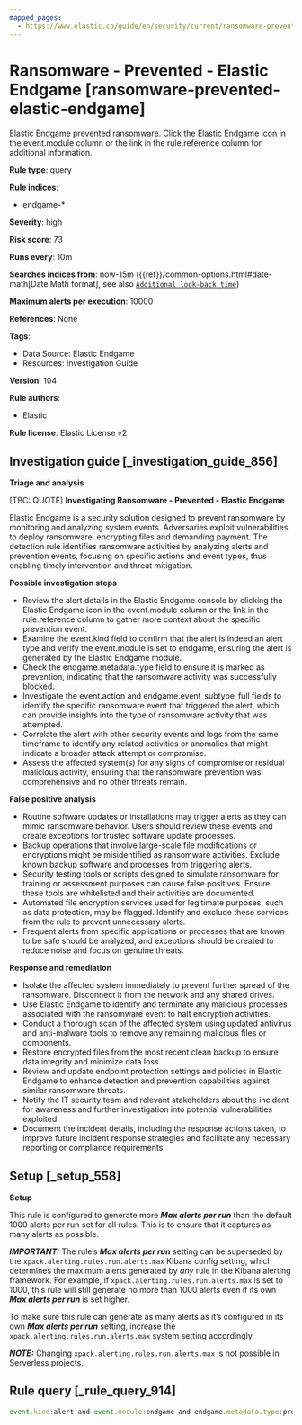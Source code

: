 ```yaml
---
mapped_pages:
  - https://www.elastic.co/guide/en/security/current/ransomware-prevented-elastic-endgame.html
---
```


# Ransomware - Prevented - Elastic Endgame [ransomware-prevented-elastic-endgame]

Elastic Endgame prevented ransomware. Click the Elastic Endgame icon in the event.module column or the link in the rule.reference column for additional information.

**Rule type**: query

**Rule indices**:

* endgame-*

**Severity**: high

**Risk score**: 73

**Runs every**: 10m

**Searches indices from**: now-15m ({{ref}}/common-options.html#date-math[Date Math format], see also [`Additional look-back time`](docs-content://solutions/security/detect-and-alert/create-detection-rule.md#rule-schedule))

**Maximum alerts per execution**: 10000

**References**: None

**Tags**:

* Data Source: Elastic Endgame
* Resources: Investigation Guide

**Version**: 104

**Rule authors**:

* Elastic

**Rule license**: Elastic License v2

## Investigation guide [_investigation_guide_856]

**Triage and analysis**

[TBC: QUOTE]
**Investigating Ransomware - Prevented - Elastic Endgame**

Elastic Endgame is a security solution designed to prevent ransomware by monitoring and analyzing system events. Adversaries exploit vulnerabilities to deploy ransomware, encrypting files and demanding payment. The detection rule identifies ransomware activities by analyzing alerts and prevention events, focusing on specific actions and event types, thus enabling timely intervention and threat mitigation.

**Possible investigation steps**

* Review the alert details in the Elastic Endgame console by clicking the Elastic Endgame icon in the event.module column or the link in the rule.reference column to gather more context about the specific prevention event.
* Examine the event.kind field to confirm that the alert is indeed an alert type and verify the event.module is set to endgame, ensuring the alert is generated by the Elastic Endgame module.
* Check the endgame.metadata.type field to ensure it is marked as prevention, indicating that the ransomware activity was successfully blocked.
* Investigate the event.action and endgame.event_subtype_full fields to identify the specific ransomware event that triggered the alert, which can provide insights into the type of ransomware activity that was attempted.
* Correlate the alert with other security events and logs from the same timeframe to identify any related activities or anomalies that might indicate a broader attack attempt or compromise.
* Assess the affected system(s) for any signs of compromise or residual malicious activity, ensuring that the ransomware prevention was comprehensive and no other threats remain.

**False positive analysis**

* Routine software updates or installations may trigger alerts as they can mimic ransomware behavior. Users should review these events and create exceptions for trusted software update processes.
* Backup operations that involve large-scale file modifications or encryptions might be misidentified as ransomware activities. Exclude known backup software and processes from triggering alerts.
* Security testing tools or scripts designed to simulate ransomware for training or assessment purposes can cause false positives. Ensure these tools are whitelisted and their activities are documented.
* Automated file encryption services used for legitimate purposes, such as data protection, may be flagged. Identify and exclude these services from the rule to prevent unnecessary alerts.
* Frequent alerts from specific applications or processes that are known to be safe should be analyzed, and exceptions should be created to reduce noise and focus on genuine threats.

**Response and remediation**

* Isolate the affected system immediately to prevent further spread of the ransomware. Disconnect it from the network and any shared drives.
* Use Elastic Endgame to identify and terminate any malicious processes associated with the ransomware event to halt encryption activities.
* Conduct a thorough scan of the affected system using updated antivirus and anti-malware tools to remove any remaining malicious files or components.
* Restore encrypted files from the most recent clean backup to ensure data integrity and minimize data loss.
* Review and update endpoint protection settings and policies in Elastic Endgame to enhance detection and prevention capabilities against similar ransomware threats.
* Notify the IT security team and relevant stakeholders about the incident for awareness and further investigation into potential vulnerabilities exploited.
* Document the incident details, including the response actions taken, to improve future incident response strategies and facilitate any necessary reporting or compliance requirements.


## Setup [_setup_558]

**Setup**

This rule is configured to generate more ***Max alerts per run*** than the default 1000 alerts per run set for all rules. This is to ensure that it captures as many alerts as possible.

***IMPORTANT:*** The rule’s ***Max alerts per run*** setting can be superseded by the `xpack.alerting.rules.run.alerts.max` Kibana config setting, which determines the maximum alerts generated by *any* rule in the Kibana alerting framework. For example, if `xpack.alerting.rules.run.alerts.max` is set to 1000, this rule will still generate no more than 1000 alerts even if its own ***Max alerts per run*** is set higher.

To make sure this rule can generate as many alerts as it’s configured in its own ***Max alerts per run*** setting, increase the `xpack.alerting.rules.run.alerts.max` system setting accordingly.

***NOTE:*** Changing `xpack.alerting.rules.run.alerts.max` is not possible in Serverless projects.


## Rule query [_rule_query_914]

```js
event.kind:alert and event.module:endgame and endgame.metadata.type:prevention and (event.action:ransomware_event or endgame.event_subtype_full:ransomware_event)
```


